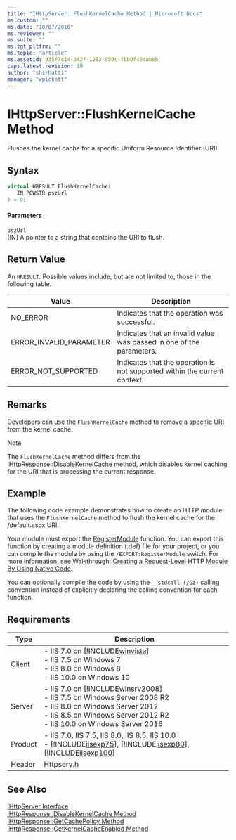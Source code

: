 ```yaml
---
title: "IHttpServer::FlushKernelCache Method | Microsoft Docs"
ms.custom: ""
ms.date: "10/07/2016"
ms.reviewer: ""
ms.suite: ""
ms.tgt_pltfrm: ""
ms.topic: "article"
ms.assetid: 935f7c14-8427-1283-859c-fbb0f45dabeb
caps.latest.revision: 19
author: "shirhatti"
manager: "wpickett"
---
```

# IHttpServer::FlushKernelCache Method
Flushes the kernel cache for a specific Uniform Resource Identifier (URI).  
  
## Syntax  
  
```cpp  
virtual HRESULT FlushKernelCache(  
   IN PCWSTR pszUrl  
) = 0;  
```  
  
#### Parameters  
 `pszUrl`  
 [IN] A pointer to a string that contains the URI to flush.  
  
## Return Value  
 An `HRESULT`. Possible values include, but are not limited to, those in the following table.  
  
|Value|Description|  
|-----------|-----------------|  
|NO_ERROR|Indicates that the operation was successful.|  
|ERROR_INVALID_PARAMETER|Indicates that an invalid value was passed in one of the parameters.|  
|ERROR_NOT_SUPPORTED|Indicates that the operation is not supported within the current context.|  
  
## Remarks  
 Developers can use the `FlushKernelCache` method to remove a specific URI from the kernel cache.  
  
> [!NOTE]
>  The `FlushKernelCache` method differs from the [IHttpResponse::DisableKernelCache](../../web-development-reference\native-code-api-reference/ihttpresponse-disablekernelcache-method.md) method, which disables kernel caching for the URI that is processing the current response.  
  
## Example  
 The following code example demonstrates how to create an HTTP module that uses the `FlushKernelCache` method to flush the kernel cache for the /default.aspx URI.  
  
<!-- TODO: review snippet reference  [!CODE [IHttpServerFlushKernelCache#1](IHttpServerFlushKernelCache#1)]  -->  
  
 Your module must export the [RegisterModule](../../web-development-reference\native-code-api-reference/pfn-registermodule-function.md) function. You can export this function by creating a module definition (.def) file for your project, or you can compile the module by using the `/EXPORT:RegisterModule` switch. For more information, see [Walkthrough: Creating a Request-Level HTTP Module By Using Native Code](../../web-development-reference\native-code-development-overview\walkthrough-creating-a-request-level-http-module-by-using-native-code.md).  
  
 You can optionally compile the code by using the `__stdcall (/Gz)` calling convention instead of explicitly declaring the calling convention for each function.  
  
## Requirements  
  
|Type|Description|  
|----------|-----------------|  
|Client|-   IIS 7.0 on [!INCLUDE[winvista](../../wmi-provider/includes/winvista-md.md)]<br />-   IIS 7.5 on Windows 7<br />-   IIS 8.0 on Windows 8<br />-   IIS 10.0 on Windows 10|  
|Server|-   IIS 7.0 on [!INCLUDE[winsrv2008](../../wmi-provider/includes/winsrv2008-md.md)]<br />-   IIS 7.5 on Windows Server 2008 R2<br />-   IIS 8.0 on Windows Server 2012<br />-   IIS 8.5 on Windows Server 2012 R2<br />-   IIS 10.0 on Windows Server 2016|  
|Product|-   IIS 7.0, IIS 7.5, IIS 8.0, IIS 8.5, IIS 10.0<br />-   [!INCLUDE[iisexp75](../../web-development-reference/native-code-api-reference/includes/iisexp75-md.md)], [!INCLUDE[iisexp80](../../web-development-reference/native-code-api-reference/includes/iisexp80-md.md)], [!INCLUDE[iisexp100](../../web-development-reference/native-code-api-reference/includes/iisexp100-md.md)]|  
|Header|Httpserv.h|  
  
## See Also  
 [IHttpServer Interface](../../web-development-reference\native-code-api-reference/ihttpserver-interface.md)   
 [IHttpResponse::DisableKernelCache Method](../../web-development-reference\native-code-api-reference/ihttpresponse-disablekernelcache-method.md)   
 [IHttpResponse::GetCachePolicy Method](../../web-development-reference\native-code-api-reference/ihttpresponse-getcachepolicy-method.md)   
 [IHttpResponse::GetKernelCacheEnabled Method](../../web-development-reference\native-code-api-reference/ihttpresponse-getkernelcacheenabled-method.md)